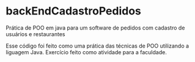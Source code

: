 # backEndCadastroPedidos
Prática de POO em java para um software de pedidos com cadastro de usuários e restaurantes


Esse código foi feito como uma prática das técnicas de POO utilizando a liguagem Java. 
Exercício feito como atividade para a faculdade.
